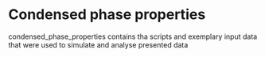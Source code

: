 # Condensed phase properties

condensed_phase_properties contains tha scripts and exemplary input data that were used to simulate and analyse presented data

